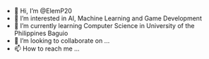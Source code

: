 - 👋 Hi, I’m @ElemP20
- 👀 I’m interested in AI, Machine Learning and Game Development
- 🌱 I’m currently learning Computer Science in University of the Philippines Baguio
- 💞️ I’m looking to collaborate on ...
- 📫 How to reach me ...

<!---
ElemP20/ElemP20 is a ✨ special ✨ repository because its `README.md` (this file) appears on your GitHub profile.
You can click the Preview link to take a look at your changes.
--->
